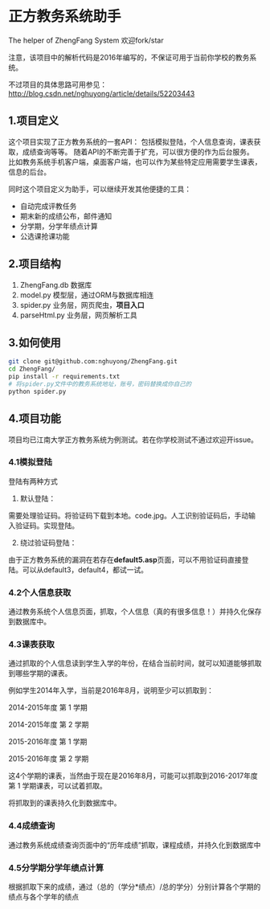 # 正方教务系统助手
The helper of ZhengFang System 欢迎fork/star

注意，该项目中的解析代码是2016年编写的，不保证可用于当前你学校的教务系统。

不过项目的具体思路可用参见：http://blog.csdn.net/nghuyong/article/details/52203443

## 1.项目定义
这个项目实现了正方教务系统的一套API：
包括模拟登陆，个人信息查询，课表获取，成绩查询等等。
随着API的不断完善于扩充，可以很方便的作为后台服务。
比如教务系统手机客户端，桌面客户端，也可以作为某些特定应用需要学生课表，信息的后台。

同时这个项目定义为助手，可以继续开发其他便捷的工具：
* 自动完成评教任务
* 期末新的成绩公布，邮件通知
* 分学期，分学年绩点计算
* 公选课抢课功能

## 2.项目结构
1. ZhengFang.db 数据库
2. model.py 模型层，通过ORM与数据库相连
3. spider.py 业务层，网页爬虫，**项目入口**
4. parseHtml.py 业务层，网页解析工具

## 3.如何使用
```bash
git clone git@github.com:nghuyong/ZhengFang.git
cd ZhengFang/
pip install -r requirements.txt
# 将spider.py文件中的教务系统地址，账号，密码替换成你自己的
python spider.py
```

## 4.项目功能
项目均已江南大学正方教务系统为例测试。若在你学校测试不通过欢迎开issue。
### 4.1模拟登陆
登陆有两种方式

1. 默认登陆：

需要处理验证码。将验证码下载到本地。code.jpg。人工识别验证码后，手动输入验证码。实现登陆。

2. 绕过验证码登陆：

由于正方教务系统的漏洞在若存在**default5.asp**页面，可以不用验证码直接登陆。可以从default3，default4，都试一试。

### 4.2个人信息获取
通过教务系统个人信息页面，抓取，个人信息（真的有很多信息！）并持久化保存到数据库中。

### 4.3课表获取
通过抓取的个人信息读到学生入学的年份，在结合当前时间，就可以知道能够抓取到哪些学期的课表。

例如学生2014年入学，当前是2016年8月，说明至少可以抓取到：

2014-2015年度 第 1 学期

2014-2015年度 第 2 学期

2015-2016年度 第 1 学期

2015-2016年度 第 2 学期

这4个学期的课表，当然由于现在是2016年8月，可能可以抓取到2016-2017年度第 1 学期课表，可以试着抓取。

将抓取到的课表持久化到数据库中。

### 4.4成绩查询

通过教务系统成绩查询页面中的“历年成绩”抓取，课程成绩，并持久化到数据库中

### 4.5分学期分学年绩点计算

根据抓取下来的成绩，通过（总的（学分*绩点）/总的学分）分别计算各个学期的绩点与各个学年的绩点



